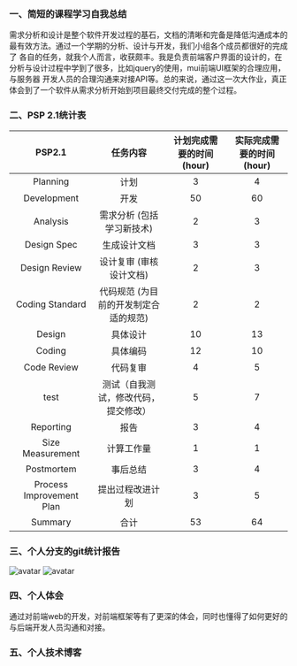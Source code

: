 ### 一、简短的课程学习自我总结
   需求分析和设计是整个软件开发过程的基石，文档的清晰和完备是降低沟通成本的最有效方法。通过一个学期的分析、设计与开发，我们小组各个成员都很好的完成了
各自的任务，就我个人而言，收获颇丰。我是负责前端客户界面的设计的，在分析与设计过程中学到了很多，比如jquery的使用，mui前端UI框架的合理应用，与服务器
开发人员的合理沟通来对接API等。总的来说，通过这一次大作业，真正体会到了一个软件从需求分析开始到项目最终交付完成的整个过程。

### 二、PSP 2.1统计表
| PSP2.1                  |	任务内容	                     | 计划完成需要的时间(hour) | 实际完成需要的时间(hour) |
| :--------------------:  |  :----------------------------: |  :------------------: | :--------------------: |
|Planning	              | 计划	                          |  3                     |	       4              |
|Development              |	开发                           |	50	                   |         60             |
|Analysis	              | 需求分析 (包括学习新技术)          |	 2	                   |         3              |
|Design Spec              |	生成设计文档                    |	 3                    |	         3              |
|Design Review            | 设计复审 (审核设计文档)            |	2                    |	        3              |
|Coding Standard          | 代码规范 (为目前的开发制定合适的规范)|  2	                  |          2              |
|Design	                 | 具体设计                         |	10	                  |         13             |
|Coding	                 | 具体编码                         |	12	                  |         10             |
|Code Review	           | 代码复审	                        |   4                    |	        5              |
|test	                    | 测试（自我测试，修改代码，提交修改） |	 5                    |	        7              |
|Reporting                |	报告                           |	  3                 |     	    4             | 
|Size Measurement         |	计算工作量	                    |   1                    |	        1             |
|Postmortem	              | 事后总结                         |	 3                    |	         4             |
|Process Improvement Plan |	提出过程改进计划                |   3                    |	        5             |
|Summary                  |	合计                           |	  53	               |          64           |

### 三、个人分支的git统计报告
![avatar](/images/GIT_1.png)
![avatar](/images/GIT_2.png)

### 四、个人体会
通过对前端web的开发，对前端框架等有了更深的体会，同时也懂得了如何更好的与后端开发人员沟通和对接。

### 五、个人技术博客
